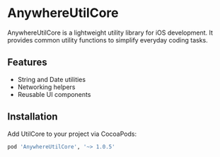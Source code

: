 # AnywhereUtilCore

AnywhereUtilCore is a lightweight utility library for iOS development. It provides common utility functions to simplify everyday coding tasks.

## Features
- String and Date utilities
- Networking helpers
- Reusable UI components

## Installation
Add UtilCore to your project via CocoaPods:

```ruby
pod 'AnywhereUtilCore', '~> 1.0.5'
```
